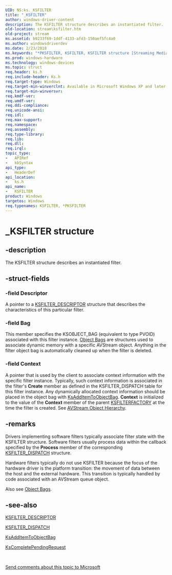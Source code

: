 ```yaml
---
UID: NS:ks._KSFILTER
title: "_KSFILTER"
author: windows-driver-content
description: The KSFILTER structure describes an instantiated filter.
old-location: stream\ksfilter.htm
old-project: stream
ms.assetid: b9233f69-1ddf-4133-afd3-150aef5fc4a0
ms.author: windowsdriverdev
ms.date: 2/23/2018
ms.keywords: "*PKSFILTER, KSFILTER, KSFILTER structure [Streaming Media Devices], PKSFILTER, PKSFILTER structure pointer [Streaming Media Devices], _KSFILTER, avstruct_6662a03a-c6de-4f5e-b86a-a3685dba320e.xml, ks/KSFILTER, ks/PKSFILTER, stream.ksfilter"
ms.prod: windows-hardware
ms.technology: windows-devices
ms.topic: struct
req.header: ks.h
req.include-header: Ks.h
req.target-type: Windows
req.target-min-winverclnt: Available in Microsoft Windows XP and later operating systems and in Microsoft DirectX 8.0 and later versions.
req.target-min-winversvr: 
req.kmdf-ver: 
req.umdf-ver: 
req.ddi-compliance: 
req.unicode-ansi: 
req.idl: 
req.max-support: 
req.namespace: 
req.assembly: 
req.type-library: 
req.lib: 
req.dll: 
req.irql: 
topic_type:
-	APIRef
-	kbSyntax
api_type:
-	HeaderDef
api_location:
-	ks.h
api_name:
-	KSFILTER
product: Windows
targetos: Windows
req.typenames: KSFILTER, *PKSFILTER
---
```


# _KSFILTER structure


## -description


The KSFILTER structure describes an instantiated filter.


## -struct-fields




### -field Descriptor

A pointer to a <a href="https://msdn.microsoft.com/library/windows/hardware/ff562553">KSFILTER_DESCRIPTOR</a> structure that describes the characteristics of this particular filter.


### -field Bag

This member specifies the KSOBJECT_BAG (equivalent to type PVOID) associated with this filter instance. <a href="https://msdn.microsoft.com/b7ee5756-1c79-4ead-9999-d13be9a0d3d9">Object Bags</a> are structures used to associate dynamic memory with a specific AVStream object. Anything in the filter object bag is automatically cleaned up when the filter is deleted.


### -field Context

A pointer that is used by the client to associate context information with the specific filter instance. Typically, such context information is associated in the filter's <b>Create</b> member as defined in the KSFILTER_DISPATCH table for this filter instance. Any dynamically allocated context information should be placed in the object bag with <a href="https://msdn.microsoft.com/library/windows/hardware/ff560941">KsAddItemToObjectBag</a>. <b>Context</b> is initialized to the value of the <b>Context</b> member of the parent <a href="https://msdn.microsoft.com/library/windows/hardware/ff562530">KSFILTERFACTORY</a> at the time the filter is created. See <a href="https://msdn.microsoft.com/b7d6f06d-6c97-414e-a453-d375e2d7ccf5">AVStream Object Hierarchy</a>.


## -remarks



Drivers implementing software filters typically associate filter state with the KSFILTER structure. Software filters usually process data within the callback specified by the <b>Process</b> member of the corresponding <a href="https://msdn.microsoft.com/library/windows/hardware/ff562554">KSFILTER_DISPATCH</a> structure.

Hardware filters typically do not use KSFILTER because the focus of the hardware driver is the platform transition: the movement of data between the host and the external hardware. This transition is typically handled by code associated with an AVStream queue object.

Also see <a href="https://msdn.microsoft.com/b7ee5756-1c79-4ead-9999-d13be9a0d3d9">Object Bags</a>.




## -see-also




<a href="https://msdn.microsoft.com/library/windows/hardware/ff562553">KSFILTER_DESCRIPTOR</a>



<a href="https://msdn.microsoft.com/library/windows/hardware/ff562554">KSFILTER_DISPATCH</a>



<a href="https://msdn.microsoft.com/library/windows/hardware/ff560941">KsAddItemToObjectBag</a>



<a href="https://msdn.microsoft.com/library/windows/hardware/ff561025">KsCompletePendingRequest</a>
 

 

<a href="mailto:wsddocfb@microsoft.com?subject=Documentation%20feedback [stream\stream]:%20KSFILTER structure%20 RELEASE:%20(2/23/2018)&amp;body=%0A%0APRIVACY STATEMENT%0A%0AWe use your feedback to improve the documentation. We don't use your email address for any other purpose, and we'll remove your email address from our system after the issue that you're reporting is fixed. While we're working to fix this issue, we might send you an email message to ask for more info. Later, we might also send you an email message to let you know that we've addressed your feedback.%0A%0AFor more info about Microsoft's privacy policy, see http://privacy.microsoft.com/en-us/default.aspx." title="Send comments about this topic to Microsoft">Send comments about this topic to Microsoft</a>


